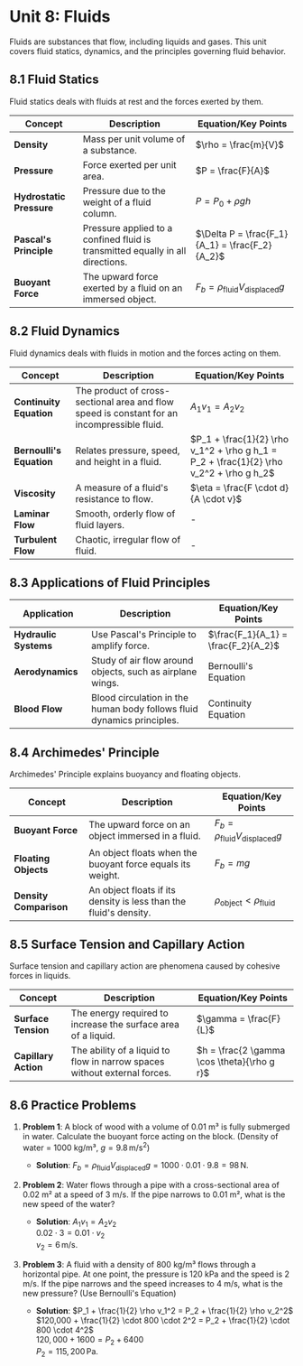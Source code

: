 # Unit 8: Fluids

Fluids are substances that flow, including liquids and gases. This unit covers fluid statics, dynamics, and the principles governing fluid behavior.

## 8.1 Fluid Statics

Fluid statics deals with fluids at rest and the forces exerted by them.

| **Concept**               | **Description**                                                                 | **Equation/Key Points**                                                                 |
|--------------------------|---------------------------------------------------------------------------------|-----------------------------------------------------------------------------------------|
| **Density**               | Mass per unit volume of a substance.                                            | $\rho = \frac{m}{V}$                                                                   |
| **Pressure**              | Force exerted per unit area.                                                    | $P = \frac{F}{A}$                                                                      |
| **Hydrostatic Pressure**  | Pressure due to the weight of a fluid column.                                   | $P = P_0 + \rho g h$                                                                   |
| **Pascal's Principle**    | Pressure applied to a confined fluid is transmitted equally in all directions.  | $\Delta P = \frac{F_1}{A_1} = \frac{F_2}{A_2}$                                         |
| **Buoyant Force**         | The upward force exerted by a fluid on an immersed object.                      | $F_b = \rho_{\text{fluid}} V_{\text{displaced}} g$                                     |

## 8.2 Fluid Dynamics

Fluid dynamics deals with fluids in motion and the forces acting on them.

| **Concept**               | **Description**                                                                 | **Equation/Key Points**                                                                 |
|--------------------------|---------------------------------------------------------------------------------|-----------------------------------------------------------------------------------------|
| **Continuity Equation**   | The product of cross-sectional area and flow speed is constant for an incompressible fluid. | $A_1 v_1 = A_2 v_2$                                                                   |
| **Bernoulli's Equation**  | Relates pressure, speed, and height in a fluid.                                 | $P_1 + \frac{1}{2} \rho v_1^2 + \rho g h_1 = P_2 + \frac{1}{2} \rho v_2^2 + \rho g h_2$ |
| **Viscosity**             | A measure of a fluid's resistance to flow.                                      | $\eta = \frac{F \cdot d}{A \cdot v}$                                                   |
| **Laminar Flow**          | Smooth, orderly flow of fluid layers.                                           | -                                                                                       |
| **Turbulent Flow**        | Chaotic, irregular flow of fluid.                                               | -                                                                                       |

## 8.3 Applications of Fluid Principles

| **Application**           | **Description**                                                                 | **Equation/Key Points**                                                                 |
|--------------------------|---------------------------------------------------------------------------------|-----------------------------------------------------------------------------------------|
| **Hydraulic Systems**     | Use Pascal's Principle to amplify force.                                        | $\frac{F_1}{A_1} = \frac{F_2}{A_2}$                                                    |
| **Aerodynamics**          | Study of air flow around objects, such as airplane wings.                       | Bernoulli's Equation                                                                    |
| **Blood Flow**            | Blood circulation in the human body follows fluid dynamics principles.          | Continuity Equation                                                                     |

## 8.4 Archimedes' Principle

Archimedes' Principle explains buoyancy and floating objects.

| **Concept**               | **Description**                                                                 | **Equation/Key Points**                                                                 |
|--------------------------|---------------------------------------------------------------------------------|-----------------------------------------------------------------------------------------|
| **Buoyant Force**         | The upward force on an object immersed in a fluid.                              | $F_b = \rho_{\text{fluid}} V_{\text{displaced}} g$                                     |
| **Floating Objects**      | An object floats when the buoyant force equals its weight.                      | $F_b = mg$                                                                             |
| **Density Comparison**    | An object floats if its density is less than the fluid's density.               | $\rho_{\text{object}} < \rho_{\text{fluid}}$                                           |

## 8.5 Surface Tension and Capillary Action

Surface tension and capillary action are phenomena caused by cohesive forces in liquids.

| **Concept**               | **Description**                                                                 | **Equation/Key Points**                                                                 |
|--------------------------|---------------------------------------------------------------------------------|-----------------------------------------------------------------------------------------|
| **Surface Tension**       | The energy required to increase the surface area of a liquid.                   | $\gamma = \frac{F}{L}$                                                                 |
| **Capillary Action**      | The ability of a liquid to flow in narrow spaces without external forces.       | $h = \frac{2 \gamma \cos \theta}{\rho g r}$                                            |

## 8.6 Practice Problems

1. **Problem 1**: A block of wood with a volume of 0.01 m³ is fully submerged in water. Calculate the buoyant force acting on the block. (Density of water = 1000 kg/m³, $g = 9.8 \, \text{m/s}^2$)
   - **Solution**: $F_b = \rho_{\text{fluid}} V_{\text{displaced}} g = 1000 \cdot 0.01 \cdot 9.8 = 98 \, \text{N}$.

2. **Problem 2**: Water flows through a pipe with a cross-sectional area of 0.02 m² at a speed of 3 m/s. If the pipe narrows to 0.01 m², what is the new speed of the water?
   - **Solution**: $A_1 v_1 = A_2 v_2$ <br> $0.02 \cdot 3 = 0.01 \cdot v_2$ <br> $v_2 = 6 \, \text{m/s}$.

3. **Problem 3**: A fluid with a density of 800 kg/m³ flows through a horizontal pipe. At one point, the pressure is 120 kPa and the speed is 2 m/s. If the pipe narrows and the speed increases to 4 m/s, what is the new pressure? (Use Bernoulli's Equation)
   - **Solution**: $P_1 + \frac{1}{2} \rho v_1^2 = P_2 + \frac{1}{2} \rho v_2^2$ <br> $120,000 + \frac{1}{2} \cdot 800 \cdot 2^2 = P_2 + \frac{1}{2} \cdot 800 \cdot 4^2$ <br> $120,000 + 1600 = P_2 + 6400$ <br> $P_2 = 115,200 \, \text{Pa}$.